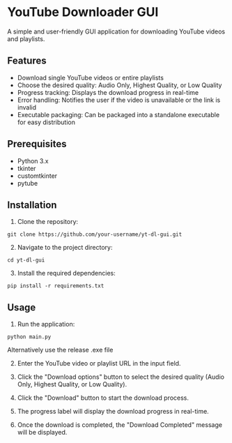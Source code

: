 # YouTube Downloader GUI

A simple and user-friendly GUI application for downloading YouTube videos and playlists.

## Features

- Download single YouTube videos or entire playlists
- Choose the desired quality: Audio Only, Highest Quality, or Low Quality
- Progress tracking: Displays the download progress in real-time
- Error handling: Notifies the user if the video is unavailable or the link is invalid
- Executable packaging: Can be packaged into a standalone executable for easy distribution

## Prerequisites

- Python 3.x
- tkinter
- customtkinter
- pytube

## Installation

1. Clone the repository:


```
git clone https://github.com/your-username/yt-dl-gui.git
```

2. Navigate to the project directory:

```
cd yt-dl-gui
```

3. Install the required dependencies:

```
pip install -r requirements.txt
```

## Usage

1. Run the application:
```
python main.py
```
Alternatively use the release .exe file

2. Enter the YouTube video or playlist URL in the input field.

3. Click the "Download options" button to select the desired quality (Audio Only, Highest Quality, or Low Quality).

4. Click the "Download" button to start the download process.

5. The progress label will display the download progress in real-time.

6. Once the download is completed, the "Download Completed" message will be displayed.
